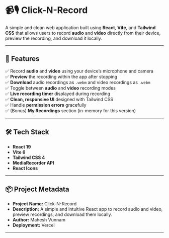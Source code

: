 # 📹🎙️ Click-N-Record

A simple and clean web application built using **React**, **Vite**, and **Tailwind CSS** that allows users to record **audio** and **video** directly from their device, preview the recording, and download it locally.

---

## 🚀 Features

✅ Record **audio** and **video** using your device’s microphone and camera  
✅ **Preview** the recording within the app after stopping  
✅ **Download** audio recordings as `.webm` and video recordings as `.webm`  
✅ Toggle between **audio** and **video** recording modes  
✅ **Live recording timer** displayed during recording  
✅ **Clean, responsive UI** designed with Tailwind CSS  
✅ Handle **permission errors** gracefully  
✅ (Bonus) **My Recordings** section (in-memory for this version)

---


## 🛠️ Tech Stack

- **React 19**
- **Vite 6**
- **Tailwind CSS 4**
- **MediaRecorder API**
- **React Icons**

---

## 📦 Project Metadata

- **Project Name:** Click-N-Record
- **Description:** A simple and intuitive React app to record audio and video, preview recordings, and download them locally.
- **Author:** Mahesh Vunnam
- **Deployment:** Vercel
---

